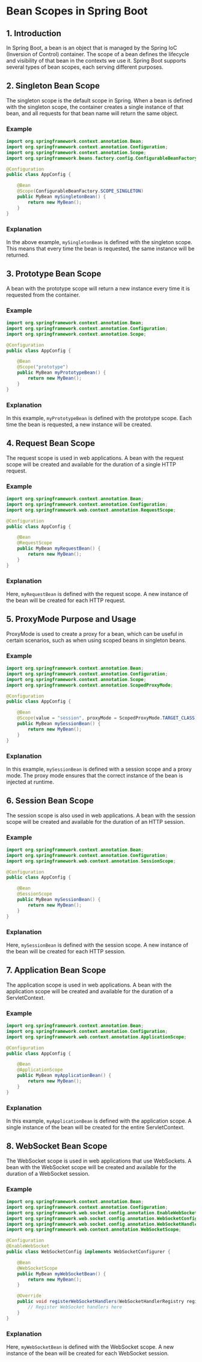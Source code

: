 # Bean Scopes in Spring Boot

## 1. Introduction
In Spring Boot, a bean is an object that is managed by the Spring IoC (Inversion of Control) container. The scope of a bean defines the lifecycle and visibility of that bean in the contexts we use it. Spring Boot supports several types of bean scopes, each serving different purposes.

## 2. Singleton Bean Scope
The singleton scope is the default scope in Spring. When a bean is defined with the singleton scope, the container creates a single instance of that bean, and all requests for that bean name will return the same object.

### Example
```java
import org.springframework.context.annotation.Bean;
import org.springframework.context.annotation.Configuration;
import org.springframework.context.annotation.Scope;
import org.springframework.beans.factory.config.ConfigurableBeanFactory;

@Configuration
public class AppConfig {

    @Bean
    @Scope(ConfigurableBeanFactory.SCOPE_SINGLETON)
    public MyBean mySingletonBean() {
        return new MyBean();
    }
}
```

### Explanation
In the above example, `mySingletonBean` is defined with the singleton scope. This means that every time the bean is requested, the same instance will be returned.

## 3. Prototype Bean Scope
A bean with the prototype scope will return a new instance every time it is requested from the container.

### Example
```java
import org.springframework.context.annotation.Bean;
import org.springframework.context.annotation.Configuration;
import org.springframework.context.annotation.Scope;

@Configuration
public class AppConfig {

    @Bean
    @Scope("prototype")
    public MyBean myPrototypeBean() {
        return new MyBean();
    }
}
```

### Explanation
In this example, `myPrototypeBean` is defined with the prototype scope. Each time the bean is requested, a new instance will be created.

## 4. Request Bean Scope
The request scope is used in web applications. A bean with the request scope will be created and available for the duration of a single HTTP request.

### Example
```java
import org.springframework.context.annotation.Bean;
import org.springframework.context.annotation.Configuration;
import org.springframework.web.context.annotation.RequestScope;

@Configuration
public class AppConfig {

    @Bean
    @RequestScope
    public MyBean myRequestBean() {
        return new MyBean();
    }
}
```

### Explanation
Here, `myRequestBean` is defined with the request scope. A new instance of the bean will be created for each HTTP request.

## 5. ProxyMode Purpose and Usage
ProxyMode is used to create a proxy for a bean, which can be useful in certain scenarios, such as when using scoped beans in singleton beans.

### Example
```java
import org.springframework.context.annotation.Bean;
import org.springframework.context.annotation.Configuration;
import org.springframework.context.annotation.Scope;
import org.springframework.context.annotation.ScopedProxyMode;

@Configuration
public class AppConfig {

    @Bean
    @Scope(value = "session", proxyMode = ScopedProxyMode.TARGET_CLASS)
    public MyBean mySessionBean() {
        return new MyBean();
    }
}
```

### Explanation
In this example, `mySessionBean` is defined with a session scope and a proxy mode. The proxy mode ensures that the correct instance of the bean is injected at runtime.

## 6. Session Bean Scope
The session scope is also used in web applications. A bean with the session scope will be created and available for the duration of an HTTP session.

### Example
```java
import org.springframework.context.annotation.Bean;
import org.springframework.context.annotation.Configuration;
import org.springframework.web.context.annotation.SessionScope;

@Configuration
public class AppConfig {

    @Bean
    @SessionScope
    public MyBean mySessionBean() {
        return new MyBean();
    }
}
```

### Explanation
Here, `mySessionBean` is defined with the session scope. A new instance of the bean will be created for each HTTP session.

## 7. Application Bean Scope
The application scope is used in web applications. A bean with the application scope will be created and available for the duration of a ServletContext.

### Example
```java
import org.springframework.context.annotation.Bean;
import org.springframework.context.annotation.Configuration;
import org.springframework.web.context.annotation.ApplicationScope;

@Configuration
public class AppConfig {

    @Bean
    @ApplicationScope
    public MyBean myApplicationBean() {
        return new MyBean();
    }
}
```

### Explanation
In this example, `myApplicationBean` is defined with the application scope. A single instance of the bean will be created for the entire ServletContext.

## 8. WebSocket Bean Scope
The WebSocket scope is used in web applications that use WebSockets. A bean with the WebSocket scope will be created and available for the duration of a WebSocket session.

### Example
```java
import org.springframework.context.annotation.Bean;
import org.springframework.context.annotation.Configuration;
import org.springframework.web.socket.config.annotation.EnableWebSocket;
import org.springframework.web.socket.config.annotation.WebSocketConfigurer;
import org.springframework.web.socket.config.annotation.WebSocketHandlerRegistry;
import org.springframework.web.context.annotation.WebSocketScope;

@Configuration
@EnableWebSocket
public class WebSocketConfig implements WebSocketConfigurer {

    @Bean
    @WebSocketScope
    public MyBean myWebSocketBean() {
        return new MyBean();
    }

    @Override
    public void registerWebSocketHandlers(WebSocketHandlerRegistry registry) {
        // Register WebSocket handlers here
    }
}
```

### Explanation
Here, `myWebSocketBean` is defined with the WebSocket scope. A new instance of the bean will be created for each WebSocket session.

